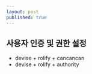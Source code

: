 ```yaml
---
layout: post
published: true
---
```


## 사용자 인증 및 권한 설정

* devise + rolify + cancancan
* devise + rolify + authority